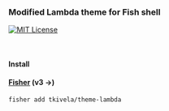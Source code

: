 ### Modified Lambda theme for Fish shell

[![MIT License](https://img.shields.io/badge/license-MIT-007EC7.svg?style=flat-square)](/LICENSE)

<br/>

#### Install

#### [Fisher] (v3 ->)

```fish
fisher add tkivela/theme-lambda
```

[Fisher]: https://github.com/jorgebucaran/fisher
